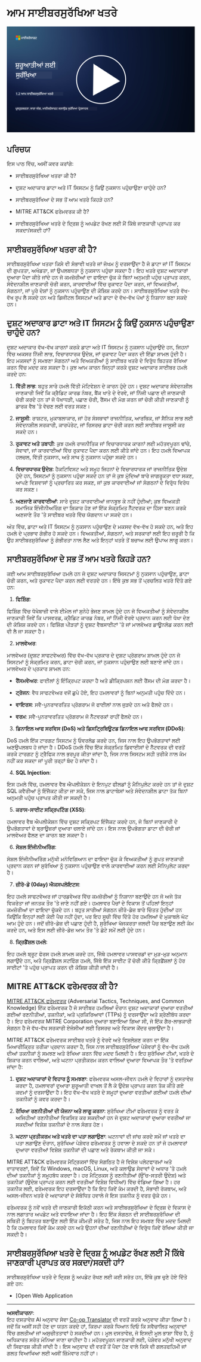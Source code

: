 <!--
CO_OP_TRANSLATOR_METADATA:
{
  "original_hash": "6fc3030323139d7134a4ca9d03eccac9",
  "translation_date": "2025-09-03T23:22:52+00:00",
  "source_file": "1.2 Common cybersecurity threats.md",
  "language_code": "pa"
}
-->
# ਆਮ ਸਾਈਬਰਸੁਰੱਖਿਆ ਖਤਰੇ

[![ਵੀਡੀਓ ਦੇਖੋ](../../translated_images/1-2_placeholder.91c258c2aa62b8311021bd500ae7a6e388475afa8819f88b3944c240444d41b3.pa.png)](https://learn-video.azurefd.net/vod/player?id=12bdcffa-12b7-44ef-b44d-882602ca7a38)

## ਪਰਿਚਯ

ਇਸ ਪਾਠ ਵਿੱਚ, ਅਸੀਂ ਕਵਰ ਕਰਾਂਗੇ:

- ਸਾਈਬਰਸੁਰੱਖਿਆ ਖਤਰਾ ਕੀ ਹੈ?

- ਦੁਸ਼ਟ ਅਦਾਕਾਰ ਡਾਟਾ ਅਤੇ IT ਸਿਸਟਮ ਨੂੰ ਕਿਉਂ ਨੁਕਸਾਨ ਪਹੁੰਚਾਉਣਾ ਚਾਹੁੰਦੇ ਹਨ?

- ਸਾਈਬਰਸੁਰੱਖਿਆ ਦੇ ਸਭ ਤੋਂ ਆਮ ਖਤਰੇ ਕਿਹੜੇ ਹਨ?

- MITRE ATT&CK ਫਰੇਮਵਰਕ ਕੀ ਹੈ?

- ਸਾਈਬਰਸੁਰੱਖਿਆ ਖਤਰੇ ਦੇ ਦ੍ਰਿਸ਼ ਨੂੰ ਅਪਡੇਟ ਰੱਖਣ ਲਈ ਮੈਂ ਕਿੱਥੇ ਜਾਣਕਾਰੀ ਪ੍ਰਾਪਤ ਕਰ ਸਕਦਾ/ਸਕਦੀ ਹਾਂ?

## ਸਾਈਬਰਸੁਰੱਖਿਆ ਖਤਰਾ ਕੀ ਹੈ?

ਸਾਈਬਰਸੁਰੱਖਿਆ ਖਤਰਾ ਕਿਸੇ ਵੀ ਸੰਭਾਵੀ ਖਤਰੇ ਜਾਂ ਜੋਖਮ ਨੂੰ ਦਰਸਾਉਂਦਾ ਹੈ ਜੋ ਡਾਟਾ ਜਾਂ IT ਸਿਸਟਮ ਦੀ ਗੁਪਤਤਾ, ਅਖੰਡਤਾ, ਜਾਂ ਉਪਲਬਧਤਾ ਨੂੰ ਨੁਕਸਾਨ ਪਹੁੰਚਾ ਸਕਦਾ ਹੈ। ਇਹ ਖਤਰੇ ਦੁਸ਼ਟ ਅਦਾਕਾਰਾਂ ਦੁਆਰਾ ਪੈਦਾ ਕੀਤੇ ਜਾਂਦੇ ਹਨ ਜੋ ਕਮਜ਼ੋਰੀਆਂ ਦਾ ਫਾਇਦਾ ਚੁੱਕ ਕੇ ਬਿਨਾਂ ਅਨੁਮਤੀ ਪਹੁੰਚ ਪ੍ਰਾਪਤ ਕਰਨ, ਸੰਵੇਦਨਸ਼ੀਲ ਜਾਣਕਾਰੀ ਚੋਰੀ ਕਰਨ, ਕਾਰਵਾਈਆਂ ਵਿੱਚ ਰੁਕਾਵਟ ਪੈਦਾ ਕਰਨ, ਜਾਂ ਵਿਅਕਤੀਆਂ, ਸੰਗਠਨਾਂ, ਜਾਂ ਪੂਰੇ ਦੇਸ਼ਾਂ ਨੂੰ ਨੁਕਸਾਨ ਪਹੁੰਚਾਉਣ ਦੀ ਕੋਸ਼ਿਸ਼ ਕਰਦੇ ਹਨ। ਸਾਈਬਰਸੁਰੱਖਿਆ ਖਤਰੇ ਵੱਖ-ਵੱਖ ਰੂਪ ਲੈ ਸਕਦੇ ਹਨ ਅਤੇ ਡਿਜੀਟਲ ਸਿਸਟਮਾਂ ਅਤੇ ਡਾਟਾ ਦੇ ਵੱਖ-ਵੱਖ ਪੱਖਾਂ ਨੂੰ ਨਿਸ਼ਾਨਾ ਬਣਾ ਸਕਦੇ ਹਨ।

## ਦੁਸ਼ਟ ਅਦਾਕਾਰ ਡਾਟਾ ਅਤੇ IT ਸਿਸਟਮ ਨੂੰ ਕਿਉਂ ਨੁਕਸਾਨ ਪਹੁੰਚਾਉਣਾ ਚਾਹੁੰਦੇ ਹਨ?

ਦੁਸ਼ਟ ਅਦਾਕਾਰ ਵੱਖ-ਵੱਖ ਕਾਰਨਾਂ ਕਰਕੇ ਡਾਟਾ ਅਤੇ IT ਸਿਸਟਮ ਨੂੰ ਨੁਕਸਾਨ ਪਹੁੰਚਾਉਂਦੇ ਹਨ, ਜਿਹਨਾਂ ਵਿੱਚ ਅਕਸਰ ਨਿੱਜੀ ਲਾਭ, ਵਿਚਾਰਧਾਰਕ ਉਦੇਸ਼, ਜਾਂ ਰੁਕਾਵਟ ਪੈਦਾ ਕਰਨ ਦੀ ਇੱਛਾ ਸ਼ਾਮਲ ਹੁੰਦੀ ਹੈ। ਇਹ ਮਕਸਦਾਂ ਨੂੰ ਸਮਝਣਾ ਸੰਗਠਨਾਂ ਅਤੇ ਵਿਅਕਤੀਆਂ ਨੂੰ ਸਾਈਬਰ ਖਤਰੇ ਦੇ ਵਿਰੁੱਧ ਬਿਹਤਰ ਰੱਖਿਆ ਕਰਨ ਵਿੱਚ ਮਦਦ ਕਰ ਸਕਦਾ ਹੈ। ਕੁਝ ਆਮ ਕਾਰਨ ਜਿਨ੍ਹਾਂ ਕਰਕੇ ਦੁਸ਼ਟ ਅਦਾਕਾਰ ਸਾਈਬਰ ਹਮਲੇ ਕਰਦੇ ਹਨ:

1. **ਵਿੱਤੀ ਲਾਭ**: ਬਹੁਤ ਸਾਰੇ ਹਮਲੇ ਵਿੱਤੀ ਮੋਟਿਵੇਸ਼ਨ ਦੇ ਕਾਰਨ ਹੁੰਦੇ ਹਨ। ਦੁਸ਼ਟ ਅਦਾਕਾਰ ਸੰਵੇਦਨਸ਼ੀਲ ਜਾਣਕਾਰੀ ਜਿਵੇਂ ਕਿ ਕ੍ਰੈਡਿਟ ਕਾਰਡ ਨੰਬਰ, ਬੈਂਕ ਖਾਤੇ ਦੇ ਵੇਰਵੇ, ਜਾਂ ਨਿੱਜੀ ਪਛਾਣ ਦੀ ਜਾਣਕਾਰੀ ਚੋਰੀ ਕਰਦੇ ਹਨ ਤਾਂ ਜੋ ਧੋਖਾਧੜੀ, ਪਛਾਣ ਚੋਰੀ, ਰੈਂਸਮ ਦੀ ਮੰਗ ਕਰਨ ਜਾਂ ਚੋਰੀ ਕੀਤੀ ਜਾਣਕਾਰੀ ਨੂੰ ਡਾਰਕ ਵੈਬ 'ਤੇ ਵੇਚਣ ਲਈ ਵਰਤ ਸਕਣ।

2. **ਜਾਸੂਸੀ**: ਰਾਸ਼ਟਰ, ਮੁਕਾਬਲਾਕਾਰ, ਜਾਂ ਹੋਰ ਸੰਸਥਾਵਾਂ ਰਾਜਨੀਤਿਕ, ਆਰਥਿਕ, ਜਾਂ ਸੈਨਿਕ ਲਾਭ ਲਈ ਸੰਵੇਦਨਸ਼ੀਲ ਸਰਕਾਰੀ, ਕਾਰਪੋਰੇਟ, ਜਾਂ ਰਿਸਰਚ ਡਾਟਾ ਚੋਰੀ ਕਰਨ ਲਈ ਸਾਈਬਰ ਜਾਸੂਸੀ ਕਰ ਸਕਦੇ ਹਨ।

3. **ਰੁਕਾਵਟ ਅਤੇ ਤਬਾਹੀ**: ਕੁਝ ਹਮਲੇ ਰਾਜਨੀਤਿਕ ਜਾਂ ਵਿਚਾਰਧਾਰਕ ਕਾਰਨਾਂ ਲਈ ਮਹੱਤਵਪੂਰਨ ਢਾਂਚੇ, ਸੇਵਾਵਾਂ, ਜਾਂ ਕਾਰਵਾਈਆਂ ਵਿੱਚ ਰੁਕਾਵਟ ਪੈਦਾ ਕਰਨ ਲਈ ਕੀਤੇ ਜਾਂਦੇ ਹਨ। ਇਹ ਹਮਲੇ ਵਿਆਪਕ ਹਲਚਲ, ਵਿੱਤੀ ਨੁਕਸਾਨ, ਅਤੇ ਸਾਖ ਨੂੰ ਨੁਕਸਾਨ ਪਹੁੰਚਾ ਸਕਦੇ ਹਨ।

4. **ਵਿਚਾਰਧਾਰਕ ਉਦੇਸ਼**: ਹੈਕਟਿਵਿਸਟ ਅਤੇ ਸਮੂਹ ਜਿਹਨਾਂ ਦੇ ਵਿਚਾਰਧਾਰਕ ਜਾਂ ਰਾਜਨੀਤਿਕ ਉਦੇਸ਼ ਹੁੰਦੇ ਹਨ, ਸਿਸਟਮਾਂ ਨੂੰ ਨੁਕਸਾਨ ਪਹੁੰਚਾ ਸਕਦੇ ਹਨ ਤਾਂ ਜੋ ਕੁਝ ਮੁੱਦਿਆਂ ਬਾਰੇ ਜਾਗਰੂਕਤਾ ਵਧਾ ਸਕਣ, ਆਪਣੇ ਵਿਸ਼ਵਾਸਾਂ ਨੂੰ ਪ੍ਰਚਾਰਿਤ ਕਰ ਸਕਣ, ਜਾਂ ਕੁਝ ਕਾਰਵਾਈਆਂ ਜਾਂ ਸੰਗਠਨਾਂ ਦੇ ਵਿਰੁੱਧ ਵਿਰੋਧ ਕਰ ਸਕਣ।

5. **ਅਣਜਾਣੇ ਕਾਰਵਾਈਆਂ**: ਸਾਰੇ ਦੁਸ਼ਟ ਕਾਰਵਾਈਆਂ ਜਾਨਬੂਝ ਕੇ ਨਹੀਂ ਹੁੰਦੀਆਂ; ਕੁਝ ਵਿਅਕਤੀ ਸਮਾਜਿਕ ਇੰਜੀਨੀਅਰਿੰਗ ਦਾ ਸ਼ਿਕਾਰ ਹੋਣ ਜਾਂ ਇੱਕ ਸੰਕ੍ਰਮਿਤ ਨੈੱਟਵਰਕ ਦਾ ਹਿੱਸਾ ਬਣਨ ਕਰਕੇ ਅਣਜਾਣੇ ਤੌਰ 'ਤੇ ਸਾਈਬਰ ਖਤਰੇ ਵਿੱਚ ਯੋਗਦਾਨ ਪਾ ਸਕਦੇ ਹਨ।

ਅੰਤ ਵਿੱਚ, ਡਾਟਾ ਅਤੇ IT ਸਿਸਟਮ ਨੂੰ ਨੁਕਸਾਨ ਪਹੁੰਚਾਉਣ ਦੇ ਮਕਸਦ ਵੱਖ-ਵੱਖ ਹੋ ਸਕਦੇ ਹਨ, ਅਤੇ ਇਹ ਹਮਲੇ ਦੇ ਪ੍ਰਭਾਵ ਗੰਭੀਰ ਹੋ ਸਕਦੇ ਹਨ। ਵਿਅਕਤੀਆਂ, ਸੰਗਠਨਾਂ, ਅਤੇ ਸਰਕਾਰਾਂ ਲਈ ਇਹ ਜ਼ਰੂਰੀ ਹੈ ਕਿ ਉਹ ਸਾਈਬਰਸੁਰੱਖਿਆ ਨੂੰ ਗੰਭੀਰਤਾ ਨਾਲ ਲੈਣ ਅਤੇ ਇਨ੍ਹਾਂ ਖਤਰੇ ਤੋਂ ਬਚਾਅ ਲਈ ਉਪਾਅ ਲਾਗੂ ਕਰਨ।

## ਸਾਈਬਰਸੁਰੱਖਿਆ ਦੇ ਸਭ ਤੋਂ ਆਮ ਖਤਰੇ ਕਿਹੜੇ ਹਨ?

ਕਈ ਆਮ ਸਾਈਬਰਸੁਰੱਖਿਆ ਹਮਲੇ ਹਨ ਜੋ ਦੁਸ਼ਟ ਅਦਾਕਾਰ ਸਿਸਟਮਾਂ ਨੂੰ ਨੁਕਸਾਨ ਪਹੁੰਚਾਉਣ, ਡਾਟਾ ਚੋਰੀ ਕਰਨ, ਅਤੇ ਰੁਕਾਵਟ ਪੈਦਾ ਕਰਨ ਲਈ ਵਰਤਦੇ ਹਨ। ਇੱਥੇ ਕੁਝ ਸਭ ਤੋਂ ਪ੍ਰਚਲਿਤ ਖਤਰੇ ਦਿੱਤੇ ਗਏ ਹਨ:

1. **ਫਿਸ਼ਿੰਗ**:

ਫਿਸ਼ਿੰਗ ਵਿੱਚ ਧੋਖੇਬਾਜ਼ੀ ਵਾਲੇ ਈਮੇਲ ਜਾਂ ਸੁਨੇਹੇ ਭੇਜਣ ਸ਼ਾਮਲ ਹੁੰਦੇ ਹਨ ਜੋ ਵਿਅਕਤੀਆਂ ਨੂੰ ਸੰਵੇਦਨਸ਼ੀਲ ਜਾਣਕਾਰੀ ਜਿਵੇਂ ਕਿ ਪਾਸਵਰਡ, ਕ੍ਰੈਡਿਟ ਕਾਰਡ ਨੰਬਰ, ਜਾਂ ਨਿੱਜੀ ਵੇਰਵੇ ਪ੍ਰਦਾਨ ਕਰਨ ਲਈ ਧੋਖਾ ਦੇਣ ਦੀ ਕੋਸ਼ਿਸ਼ ਕਰਦੇ ਹਨ। ਫਿਸ਼ਿੰਗ ਪੀੜਤਾਂ ਨੂੰ ਦੁਸ਼ਟ ਵੈਬਸਾਈਟਾਂ 'ਤੇ ਜਾਂ ਮਾਲਵੇਅਰ ਡਾਊਨਲੋਡ ਕਰਨ ਲਈ ਵੀ ਲੈ ਜਾ ਸਕਦਾ ਹੈ।

2. **ਮਾਲਵੇਅਰ**:

ਮਾਲਵੇਅਰ (ਦੁਸ਼ਟ ਸਾਫਟਵੇਅਰ) ਵਿੱਚ ਵੱਖ-ਵੱਖ ਪ੍ਰਕਾਰ ਦੇ ਦੁਸ਼ਟ ਪ੍ਰੋਗਰਾਮ ਸ਼ਾਮਲ ਹੁੰਦੇ ਹਨ ਜੋ ਸਿਸਟਮਾਂ ਨੂੰ ਸੰਕ੍ਰਮਿਤ ਕਰਨ, ਡਾਟਾ ਚੋਰੀ ਕਰਨ, ਜਾਂ ਨੁਕਸਾਨ ਪਹੁੰਚਾਉਣ ਲਈ ਬਣਾਏ ਜਾਂਦੇ ਹਨ। ਮਾਲਵੇਅਰ ਦੇ ਪ੍ਰਕਾਰ ਸ਼ਾਮਲ ਹਨ:

- **ਰੈਂਸਮਵੇਅਰ**: ਫਾਈਲਾਂ ਨੂੰ ਇੰਕ੍ਰਿਪਟ ਕਰਦਾ ਹੈ ਅਤੇ ਡੀਕ੍ਰਿਪਸ਼ਨ ਲਈ ਰੈਂਸਮ ਦੀ ਮੰਗ ਕਰਦਾ ਹੈ।

- **ਟ੍ਰੋਜਨ**: ਵੈਧ ਸਾਫਟਵੇਅਰ ਵਜੋਂ ਛੁਪੇ ਹੋਏ, ਇਹ ਹਮਲਾਵਰਾਂ ਨੂੰ ਬਿਨਾਂ ਅਨੁਮਤੀ ਪਹੁੰਚ ਦਿੰਦੇ ਹਨ।

- **ਵਾਇਰਸ**: ਸਵੈ-ਪੁਨਰਾਵਰਤਿਤ ਪ੍ਰੋਗਰਾਮ ਜੋ ਫਾਈਲਾਂ ਨਾਲ ਜੁੜਦੇ ਹਨ ਅਤੇ ਫੈਲਦੇ ਹਨ।

- **ਵਰਮ**: ਸਵੈ-ਪੁਨਰਾਵਰਤਿਤ ਪ੍ਰੋਗਰਾਮ ਜੋ ਨੈੱਟਵਰਕਾਂ ਰਾਹੀਂ ਫੈਲਦੇ ਹਨ।

3. **ਡਿਨਾਇਲ ਆਫ ਸਰਵਿਸ (DoS) ਅਤੇ ਡਿਸਟ੍ਰਿਬਿਊਟਡ ਡਿਨਾਇਲ ਆਫ ਸਰਵਿਸ (DDoS)**:

DoS ਹਮਲੇ ਇੱਕ ਟਾਰਗਟ ਸਿਸਟਮ ਨੂੰ ਓਵਰਲੋਡ ਕਰਦੇ ਹਨ, ਜਿਸ ਨਾਲ ਇਹ ਉਪਭੋਗਤਾਵਾਂ ਲਈ ਅਣਉਪਲਬਧ ਹੋ ਜਾਂਦਾ ਹੈ। DDoS ਹਮਲੇ ਵਿੱਚ ਇੱਕ ਸੰਕ੍ਰਮਿਤ ਡਿਵਾਈਸਾਂ ਦੇ ਨੈੱਟਵਰਕ ਦੀ ਵਰਤੋਂ ਕਰਕੇ ਟਾਰਗਟ ਨੂੰ ਟ੍ਰੈਫਿਕ ਨਾਲ ਭਰਪੂਰ ਕੀਤਾ ਜਾਂਦਾ ਹੈ, ਜਿਸ ਨਾਲ ਸਿਸਟਮ ਸਹੀ ਤਰੀਕੇ ਨਾਲ ਕੰਮ ਨਹੀਂ ਕਰ ਸਕਦਾ ਜਾਂ ਪੂਰੀ ਤਰ੍ਹਾਂ ਬੰਦ ਹੋ ਜਾਂਦਾ ਹੈ।

4. **SQL Injection**:

ਇਸ ਹਮਲੇ ਵਿੱਚ, ਹਮਲਾਵਰ ਵੈਬ ਐਪਲੀਕੇਸ਼ਨ ਦੇ ਇਨਪੁਟ ਫੀਲਡਾਂ ਨੂੰ ਮੈਨਿਪੁਲੇਟ ਕਰਦੇ ਹਨ ਤਾਂ ਜੋ ਦੁਸ਼ਟ SQL ਕਵੈਰੀਆਂ ਨੂੰ ਇੰਜੈਕਟ ਕੀਤਾ ਜਾ ਸਕੇ, ਜਿਸ ਨਾਲ ਡਾਟਾਬੇਸਾਂ ਅਤੇ ਸੰਵੇਦਨਸ਼ੀਲ ਡਾਟਾ ਤੱਕ ਬਿਨਾਂ ਅਨੁਮਤੀ ਪਹੁੰਚ ਪ੍ਰਾਪਤ ਕੀਤੀ ਜਾ ਸਕਦੀ ਹੈ।

5. **ਕਰਾਸ-ਸਾਈਟ ਸਕ੍ਰਿਪਟਿੰਗ (XSS)**:

ਹਮਲਾਵਰ ਵੈਬ ਐਪਲੀਕੇਸ਼ਨ ਵਿੱਚ ਦੁਸ਼ਟ ਸਕ੍ਰਿਪਟ ਇੰਜੈਕਟ ਕਰਦੇ ਹਨ, ਜੋ ਬਿਨਾਂ ਜਾਣਕਾਰੀ ਦੇ ਉਪਭੋਗਤਾਵਾਂ ਦੇ ਬ੍ਰਾਊਜ਼ਰਾਂ ਦੁਆਰਾ ਚਲਾਏ ਜਾਂਦੇ ਹਨ। ਇਸ ਨਾਲ ਉਪਭੋਗਤਾ ਡਾਟਾ ਦੀ ਚੋਰੀ ਜਾਂ ਮਾਲਵੇਅਰ ਫੈਲਣ ਦਾ ਕਾਰਨ ਬਣ ਸਕਦਾ ਹੈ।

6. **ਸੋਸ਼ਲ ਇੰਜੀਨੀਅਰਿੰਗ**:

ਸੋਸ਼ਲ ਇੰਜੀਨੀਅਰਿੰਗ ਮਨੁੱਖੀ ਮਨੋਵਿਗਿਆਨ ਦਾ ਫਾਇਦਾ ਚੁੱਕ ਕੇ ਵਿਅਕਤੀਆਂ ਨੂੰ ਗੁਪਤ ਜਾਣਕਾਰੀ ਪ੍ਰਦਾਨ ਕਰਨ ਜਾਂ ਸੁਰੱਖਿਆ ਨੂੰ ਨੁਕਸਾਨ ਪਹੁੰਚਾਉਣ ਵਾਲੇ ਕਾਰਵਾਈਆਂ ਕਰਨ ਲਈ ਮੈਨਿਪੁਲੇਟ ਕਰਦਾ ਹੈ।

7. **ਜ਼ੀਰੋ-ਡੇ (0day) ਐਕਸਪਲੋਇਟਸ**:

ਇਹ ਹਮਲੇ ਸਾਫਟਵੇਅਰ ਜਾਂ ਹਾਰਡਵੇਅਰ ਵਿੱਚ ਕਮਜ਼ੋਰੀਆਂ ਨੂੰ ਨਿਸ਼ਾਨਾ ਬਣਾਉਂਦੇ ਹਨ ਜੋ ਅਜੇ ਤੱਕ ਵਿਕਰੇਤਾ ਜਾਂ ਜਨਤਕ ਤੌਰ 'ਤੇ ਜਾਣੇ ਨਹੀਂ ਗਏ। ਹਮਲਾਵਰ ਪੈਚਾਂ ਦੇ ਵਿਕਾਸ ਤੋਂ ਪਹਿਲਾਂ ਇਨ੍ਹਾਂ ਕਮਜ਼ੋਰੀਆਂ ਦਾ ਫਾਇਦਾ ਚੁੱਕਦੇ ਹਨ। ਬਹੁਤ ਸਾਰੀਆਂ ਸੰਗਠਨ ਜ਼ੀਰੋ-ਡੇਜ਼ ਬਾਰੇ ਚਿੰਤਤ ਹੁੰਦੀਆਂ ਹਨ ਕਿਉਂਕਿ ਇਨ੍ਹਾਂ ਲਈ ਕੋਈ ਪੈਚ ਨਹੀਂ ਹੁੰਦਾ, ਪਰ ਇਹ ਸੂਚੀ ਵਿੱਚ ਦਿੱਤੇ ਹੋਰ ਹਮਲਿਆਂ ਦੇ ਮੁਕਾਬਲੇ ਘੱਟ ਆਮ ਹੁੰਦੇ ਹਨ। ਜਦੋਂ ਜ਼ੀਰੋ-ਡੇਜ਼ ਦੀ ਪਛਾਣ ਹੁੰਦੀ ਹੈ, ਸੁਰੱਖਿਆ ਖੋਜਕਰਤਾ ਜਲਦੀ ਪੈਚ ਬਣਾਉਣ ਲਈ ਕੰਮ ਕਰਦੇ ਹਨ, ਅਤੇ ਇਸ ਲਈ ਜ਼ੀਰੋ-ਡੇਜ਼ ਆਮ ਤੌਰ 'ਤੇ ਛੋਟੇ ਸਮੇਂ ਲਈ ਹੁੰਦੇ ਹਨ।

8. **ਕ੍ਰਿਡੈਂਸ਼ਲ ਹਮਲੇ**:

ਇਹ ਹਮਲੇ ਬ੍ਰੂਟ ਫੋਰਸ ਹਮਲੇ ਸ਼ਾਮਲ ਕਰਦੇ ਹਨ, ਜਿੱਥੇ ਹਮਲਾਵਰ ਪਾਸਵਰਡਾਂ ਦਾ ਮੁੜ-ਮੁੜ ਅਨੁਮਾਨ ਲਗਾਉਂਦੇ ਹਨ, ਅਤੇ ਕ੍ਰਿਡੈਂਸ਼ਲ ਸਟਫਿੰਗ ਹਮਲੇ, ਜਿੱਥੇ ਇੱਕ ਸਾਈਟ ਤੋਂ ਚੋਰੀ ਕੀਤੇ ਕ੍ਰਿਡੈਂਸ਼ਲਾਂ ਨੂੰ ਹੋਰ ਸਾਈਟਾਂ 'ਤੇ ਪਹੁੰਚ ਪ੍ਰਾਪਤ ਕਰਨ ਦੀ ਕੋਸ਼ਿਸ਼ ਕੀਤੀ ਜਾਂਦੀ ਹੈ।

## MITRE ATT&CK ਫਰੇਮਵਰਕ ਕੀ ਹੈ?

[MITRE ATT&CK ਫਰੇਮਵਰਕ](https://attack.mitre.org/) (Adversarial Tactics, Techniques, and Common Knowledge) ਇੱਕ ਫਰੇਮਵਰਕ ਹੈ ਜੋ ਸਾਈਬਰ ਹਮਲਿਆਂ ਦੌਰਾਨ ਦੁਸ਼ਟ ਅਦਾਕਾਰਾਂ ਦੁਆਰਾ ਵਰਤੀਆਂ ਗਈਆਂ ਰਣਨੀਤੀਆਂ, ਤਕਨੀਕਾਂ, ਅਤੇ ਪ੍ਰਕਿਰਿਆਵਾਂ (TTPs) ਨੂੰ ਦਰਸਾਉਂਦਾ ਅਤੇ ਸ਼੍ਰੇਣੀਬੱਧ ਕਰਦਾ ਹੈ। ਇਹ ਫਰੇਮਵਰਕ MITRE Corporation ਦੁਆਰਾ ਬਣਾਇਆ ਗਿਆ ਸੀ, ਜੋ ਇੱਕ ਗੈਰ-ਲਾਭਕਾਰੀ ਸੰਗਠਨ ਹੈ ਜੋ ਵੱਖ-ਵੱਖ ਸਰਕਾਰੀ ਏਜੰਸੀਆਂ ਲਈ ਰਿਸਰਚ ਅਤੇ ਵਿਕਾਸ ਕੇਂਦਰ ਚਲਾਉਂਦਾ ਹੈ।

MITRE ATT&CK ਫਰੇਮਵਰਕ ਸਾਈਬਰ ਖਤਰੇ ਨੂੰ ਵੇਰਵੇ ਅਤੇ ਵਿਸ਼ਲੇਸ਼ਣ ਕਰਨ ਦਾ ਇੱਕ ਮਿਆਰੀਕ੍ਰਿਤ ਤਰੀਕਾ ਪ੍ਰਦਾਨ ਕਰਦਾ ਹੈ, ਜਿਸ ਨਾਲ ਸਾਈਬਰਸੁਰੱਖਿਆ ਪੇਸ਼ੇਵਰਾਂ ਨੂੰ ਵੱਖ-ਵੱਖ ਹਮਲੇ ਦੀਆਂ ਤਕਨੀਕਾਂ ਨੂੰ ਸਮਝਣ ਅਤੇ ਰੱਖਿਆ ਕਰਨ ਵਿੱਚ ਮਦਦ ਮਿਲਦੀ ਹੈ। ਇਹ ਸੁਰੱਖਿਆ ਟੀਮਾਂ, ਖਤਰੇ ਦੇ ਸ਼ਿਕਾਰ ਕਰਨ ਵਾਲਿਆਂ, ਅਤੇ ਘਟਨਾ ਪ੍ਰਤੀਕਰਮ ਕਰਨ ਵਾਲਿਆਂ ਦੁਆਰਾ ਵਿਆਪਕ ਤੌਰ 'ਤੇ ਵਰਤਿਆ ਜਾਂਦਾ ਹੈ:

1. **ਦੁਸ਼ਟ ਅਦਾਕਾਰਾਂ ਦੇ ਵਿਹਾਰ ਨੂੰ ਸਮਝਣਾ**: ਫਰੇਮਵਰਕ ਅਸਲ-ਜੀਵਨ ਹਮਲੇ ਦੇ ਵਿਹਾਰਾਂ ਨੂੰ ਦਸਤਾਵੇਜ਼ ਕਰਦਾ ਹੈ, ਹਮਲਾਵਰਾਂ ਦੁਆਰਾ ਸ਼ੁਰੂਆਤੀ ਦਾਖਲ ਤੋਂ ਲੈ ਕੇ ਉਦੇਸ਼ ਪ੍ਰਾਪਤ ਕਰਨ ਤੱਕ ਕੀਤੇ ਗਏ ਕਦਮਾਂ ਨੂੰ ਦਰਸਾਉਂਦਾ ਹੈ। ਇਹ ਵੱਖ-ਵੱਖ ਖਤਰੇ ਦੇ ਸਮੂਹਾਂ ਦੁਆਰਾ ਵਰਤੀਆਂ ਗਈਆਂ ਹਮਲੇ ਦੀਆਂ ਤਕਨੀਕਾਂ ਨੂੰ ਕਵਰ ਕਰਦਾ ਹੈ।

2. **ਰੱਖਿਆ ਰਣਨੀਤੀਆਂ ਦੀ ਯੋਜਨਾ ਅਤੇ ਲਾਗੂ ਕਰਨਾ**: ਸੁਰੱਖਿਆ ਟੀਮਾਂ ਫਰੇਮਵਰਕ ਨੂੰ ਵਰਤ ਕੇ ਅਜਿਹੀਆਂ ਰਣਨੀਤੀਆਂ ਵਿਕਸਿਤ ਕਰ ਸਕਦੀਆਂ ਹਨ ਜੋ ਦੁਸ਼ਟ ਅਦਾਕਾਰਾਂ ਦੁਆਰਾ ਵਰਤੀਆਂ ਜਾ ਸਕਦੀਆਂ ਵਿਸ਼ੇਸ਼ ਤਕਨੀਕਾਂ ਦੇ ਨਾਲ ਸੰਗਤ ਹੋਣ।

3. **ਘਟਨਾ ਪ੍ਰਤੀਕਰਮ ਅਤੇ ਖਤਰੇ ਦਾ ਪਤਾ ਲਗਾਉਣਾ**: ਘਟਨਾਵਾਂ ਦੀ ਜਾਂਚ ਕਰਦੇ ਸਮੇਂ ਜਾਂ ਖਤਰੇ ਦਾ ਪਤਾ ਲਗਾਉਣ ਦੌਰਾਨ, ਸੁਰੱਖਿਆ ਪੇਸ਼ੇਵਰ ਫਰੇਮਵਰਕ ਨੂੰ ਹਵਾਲਾ ਦੇ ਸਕਦੇ ਹਨ ਤਾਂ ਜੋ ਹਮਲਾਵਰਾਂ ਦੁਆਰਾ ਵਰਤੀਆਂ ਵਿਸ਼ੇਸ਼ ਤਕਨੀਕਾਂ ਦੀ ਪਛਾਣ ਅਤੇ ਰੋਕਥਾਮ ਕੀਤੀ ਜਾ ਸਕੇ।

MITRE ATT&CK ਫਰੇਮਵਰਕ ਮੈਟ੍ਰਿਕਸਾਂ ਵਿੱਚ ਸੰਗਠਿਤ ਹੈ ਜੋ ਵਿਸ਼ੇਸ਼ ਪਲੇਟਫਾਰਮਾਂ ਅਤੇ ਵਾਤਾਵਰਣਾਂ, ਜਿਵੇਂ ਕਿ Windows, macOS, Linux, ਅਤੇ ਕਲਾਉਡ ਸੇਵਾਵਾਂ ਦੇ ਅਧਾਰ 'ਤੇ ਹਮਲੇ ਦੀਆਂ ਤਕਨੀਕਾਂ ਨੂੰ ਸਮੂਹਬੱਧ ਕਰਦਾ ਹੈ। ਹਰ ਮੈਟ੍ਰਿਕਸ ਨੂੰ ਰਣਨੀਤੀਆਂ (ਉੱਚ-ਸਤਰੀ ਉਦੇਸ਼) ਅਤੇ ਤਕਨੀਕਾਂ (ਉਦੇਸ਼ ਪ੍ਰਾਪਤ ਕਰਨ ਲਈ ਵਰਤੀਆਂ ਵਿਸ਼ੇਸ਼ ਵਿਧੀਆਂ) ਵਿੱਚ ਵੰਡਿਆ ਗਿਆ ਹੈ। ਹਰ ਤਕਨੀਕ ਲਈ, ਫਰੇਮਵਰਕ ਇਹ ਦਰਸਾਉਂਦਾ ਹੈ ਕਿ ਇਹ ਕਿਵੇਂ ਕੰਮ ਕਰਦੀ ਹੈ, ਸੰਭਾਵੀ ਰੋਕਥਾਮ, ਅਤੇ ਅਸਲ-ਜੀਵਨ ਖਤਰੇ ਦੇ ਅਦਾਕਾਰਾਂ ਦੇ ਸੰਬੰਧਿਤ ਹਵਾਲੇ ਜੋ ਇਸ ਤਕਨੀਕ ਨੂੰ ਵਰਤ ਚੁੱਕੇ ਹਨ।

ਫਰੇਮਵਰਕ ਨੂੰ ਨਵੇਂ ਖਤਰੇ ਦੀ ਜਾਣਕਾਰੀ ਇਕੱਠੀ ਕਰਨ ਅਤੇ ਸਾਈਬਰਸੁਰੱਖਿਆ ਦੇ ਦ੍ਰਿਸ਼ ਦੇ ਵਿਕਾਸ ਦੇ ਨਾਲ ਲਗਾਤਾਰ ਅਪਡੇਟ ਅਤੇ ਵਧਾਇਆ ਜਾਂਦਾ ਹੈ। ਇਹ ਇੱਕ ਸੰਗਠਨ ਦੀ ਸਾਈਬਰਸੁਰੱਖਿਆ ਦੀ ਸਥਿਤੀ ਨੂੰ ਬਿਹਤਰ ਬਣਾਉਣ ਲਈ ਇੱਕ ਕੀਮਤੀ ਸਰੋਤ ਹੈ, ਜਿਸ ਨਾਲ ਇਹ ਸਮਝਣ ਵਿੱਚ ਮਦਦ ਮਿਲਦੀ ਹੈ ਕਿ ਹਮਲਾਵਰ ਕਿਵੇਂ ਕੰਮ ਕਰਦੇ ਹਨ ਅਤੇ ਉਹਨਾਂ ਦੀਆਂ ਰਣਨੀਤੀਆਂ ਦੇ ਵਿਰੁੱਧ ਕਿਵੇਂ ਰੱਖਿਆ ਕੀਤੀ ਜਾ ਸਕਦੀ ਹੈ।

## ਸਾਈਬਰਸੁਰੱਖਿਆ ਖਤਰੇ ਦੇ ਦ੍ਰਿਸ਼ ਨੂੰ ਅਪਡੇਟ ਰੱਖਣ ਲਈ ਮੈਂ ਕਿੱਥੇ ਜਾਣਕਾਰੀ ਪ੍ਰਾਪਤ ਕਰ ਸਕਦਾ/ਸਕਦੀ ਹਾਂ?

ਸਾਈਬਰਸੁਰੱਖਿਆ ਖਤਰੇ ਦੇ ਦ੍ਰਿਸ਼ ਨੂੰ ਅਪਡੇਟ ਰੱਖਣ ਲਈ ਕਈ ਸਰੋਤ ਹਨ, ਇੱਥੇ ਕੁਝ ਚੁਣੇ ਹੋਏ ਦਿੱਤੇ ਗਏ ਹਨ:

- [Open Web Application

---

**ਅਸਵੀਕਾਰਨਾ**:  
ਇਹ ਦਸਤਾਵੇਜ਼ AI ਅਨੁਵਾਦ ਸੇਵਾ [Co-op Translator](https://github.com/Azure/co-op-translator) ਦੀ ਵਰਤੋਂ ਕਰਕੇ ਅਨੁਵਾਦ ਕੀਤਾ ਗਿਆ ਹੈ। ਜਦੋਂ ਕਿ ਅਸੀਂ ਸਹੀ ਹੋਣ ਦਾ ਯਤਨ ਕਰਦੇ ਹਾਂ, ਕਿਰਪਾ ਕਰਕੇ ਧਿਆਨ ਦਿਓ ਕਿ ਸਵੈਚਾਲਿਤ ਅਨੁਵਾਦਾਂ ਵਿੱਚ ਗਲਤੀਆਂ ਜਾਂ ਅਸੁਚੀਤਤਾਵਾਂ ਹੋ ਸਕਦੀਆਂ ਹਨ। ਮੂਲ ਦਸਤਾਵੇਜ਼, ਜੋ ਇਸਦੀ ਮੂਲ ਭਾਸ਼ਾ ਵਿੱਚ ਹੈ, ਨੂੰ ਅਧਿਕਾਰਤ ਸਰੋਤ ਮੰਨਿਆ ਜਾਣਾ ਚਾਹੀਦਾ ਹੈ। ਮਹੱਤਵਪੂਰਨ ਜਾਣਕਾਰੀ ਲਈ, ਪੇਸ਼ੇਵਰ ਮਨੁੱਖੀ ਅਨੁਵਾਦ ਦੀ ਸਿਫਾਰਸ਼ ਕੀਤੀ ਜਾਂਦੀ ਹੈ। ਇਸ ਅਨੁਵਾਦ ਦੀ ਵਰਤੋਂ ਤੋਂ ਪੈਦਾ ਹੋਣ ਵਾਲੇ ਕਿਸੇ ਵੀ ਗਲਤਫਹਿਮੀ ਜਾਂ ਗਲਤ ਵਿਆਖਿਆ ਲਈ ਅਸੀਂ ਜ਼ਿੰਮੇਵਾਰ ਨਹੀਂ ਹਾਂ।